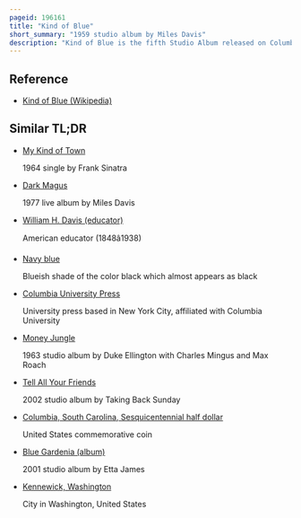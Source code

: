 ```yaml
---
pageid: 196161
title: "Kind of Blue"
short_summary: "1959 studio album by Miles Davis"
description: "Kind of Blue is the fifth Studio Album released on Columbia, and twenty-eighth overall, by the american Jazz Musician, Trumpeter, Composer, and Bandleader Miles Davis. It was recorded at Columbia's 30th Street Studio in new York City on March 2 and 22 1959 and was released by Columbia Records on August 17 that same Year. For the Recording Davis led a Sextet with Saxophonists john Coltrane and julian Cannonball Adderley Pianist Bill evans bassist Paul Chambers and Drummer Jimmy Cobb on one Track Wynton kelly replaced Evans as."
---
```


## Reference

- [Kind of Blue (Wikipedia)](https://en.wikipedia.org/?curid=196161)

## Similar TL;DR

- [My Kind of Town](/tldr/en/my-kind-of-town)

  1964 single by Frank Sinatra

- [Dark Magus](/tldr/en/dark-magus)

  1977 live album by Miles Davis

- [William H. Davis (educator)](/tldr/en/william-h-davis-educator)

  American educator (1848â1938)

- [Navy blue](/tldr/en/navy-blue)

  Blueish shade of the color black which almost appears as black

- [Columbia University Press](/tldr/en/columbia-university-press)

  University press based in New York City, affiliated with Columbia University

- [Money Jungle](/tldr/en/money-jungle)

  1963 studio album by Duke Ellington with Charles Mingus and Max Roach

- [Tell All Your Friends](/tldr/en/tell-all-your-friends)

  2002 studio album by Taking Back Sunday

- [Columbia, South Carolina, Sesquicentennial half dollar](/tldr/en/columbia-south-carolina-sesquicentennial-half-dollar)

  United States commemorative coin

- [Blue Gardenia (album)](/tldr/en/blue-gardenia-album)

  2001 studio album by Etta James

- [Kennewick, Washington](/tldr/en/kennewick-washington)

  City in Washington, United States
